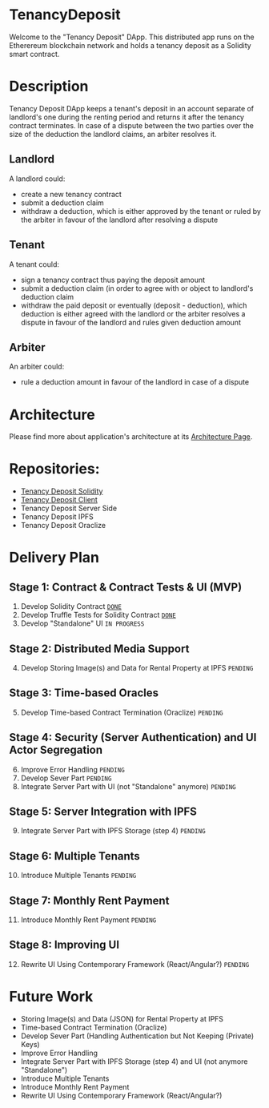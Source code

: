 # TenancyDeposit
Welcome to the "Tenancy Deposit" DApp. This distributed app runs on the Etherereum blockchain network and holds a tenancy deposit as a Solidity smart contract.

# Description
Tenancy Deposit DApp keeps a tenant's deposit in an account separate of landlord's one during the renting period and returns it after the tenancy contract terminates.
In case of a dispute between the two parties over the size of the deduction the landlord claims, an arbiter resolves it.

## Landlord
A landlord could:
* create a new tenancy contract
* submit a deduction claim
* withdraw a deduction, which is either approved by the tenant or ruled by the arbiter in favour of the landlord after resolving a dispute

## Tenant
A tenant could:
* sign a tenancy contract thus paying the deposit amount
* submit a deduction claim (in order to agree with or object to landlord's deduction claim
* withdraw the paid deposit or eventually (deposit - deduction), which deduction is either agreed with the landlord or the arbiter resolves a dispute in favour of the landlord and rules given deduction amount

## Arbiter
An arbiter could:
* rule a deduction amount in favour of the landlord in case of a dispute</li>

# Architecture
Please find more about application's architecture at its [Architecture Page](Architecture.md).

# Repositories:
* [Tenancy Deposit Solidity](https://github.com/nvasilev/tenancy-deposit-sol)
* [Tenancy Deposit Client](https://github.com/nvasilev/tenancy-deposit-client)
* Tenancy Deposit Server Side
* Tenancy Deposit IPFS
* Tenancy Deposit Oraclize

# Delivery Plan
## Stage 1: Contract & Contract Tests & UI (MVP)
1. Develop Solidity Contract [`DONE`](https://github.com/nvasilev/tenancy-deposit-sol/blob/master/contracts/TenancyDeposit.sol)
2. Develop Truffle Tests for Solidity Contract [`DONE`](https://github.com/nvasilev/tenancy-deposit-sol/blob/master/test/TestTenancyDeposit.js)
3. Develop "Standalone" UI `IN PROGRESS`
## Stage 2: Distributed Media Support
4. Develop Storing Image(s) and Data for Rental Property at IPFS `PENDING`
## Stage 3: Time-based Oracles
5. Develop Time-based Contract Termination (Oraclize) `PENDING`
## Stage 4: Security (Server Authentication) and UI Actor Segregation
6. Improve Error Handling `PENDING`
7. Develop Sever Part `PENDING`
8. Integrate Server Part with UI (not "Standalone" anymore) `PENDING`
## Stage 5: Server Integration with IPFS
9. Integrate Server Part with IPFS Storage (step 4) `PENDING`
## Stage 6: Multiple Tenants
10. Introduce Multiple Tenants `PENDING`
## Stage 7: Monthly Rent Payment
11. Introduce Monthly Rent Payment `PENDING`
## Stage 8: Improving UI
12. Rewrite UI Using Contemporary Framework (React/Angular?) `PENDING`

# Future Work
* Storing Image(s) and Data (JSON) for Rental Property at IPFS
* Time-based Contract Termination (Oraclize)
* Develop Sever Part (Handling Authentication but Not Keeping (Private) Keys)
* Improve Error Handling
* Integrate Server Part with IPFS Storage (step 4) and UI (not anymore "Standalone")
* Introduce Multiple Tenants
* Introduce Monthly Rent Payment
* Rewrite UI Using Contemporary Framework (React/Angular?)
